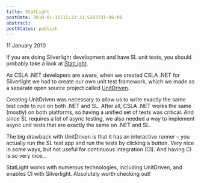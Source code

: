 ```yaml
---
title: StatLight
postDate: 2010-01-11T15:32:31.5283731-06:00
abstract: 
postStatus: publish
---
```

11 January 2010

If you are doing Silverlight development and have SL unit tests, you should probably take a look at [StatLight](http://statlight.net/).

As CSLA .NET developers are aware, when we created CSLA .NET for Silverlight we had to create our own unit test framework, which we made as a separate open source project called [UnitDriven](http://www.codeplex.com/UnitDriven).

Creating UnitDriven was necessary to allow us to write exactly the same test code to run on both .NET and SL. After all, CSLA .NET works the same (mostly) on both platforms, so having a unified set of tests was critical. And since SL requires a lot of async testing, we also needed a way to implement async unit tests that are exactly the same on .NET and SL.

The big drawback with UnitDriven is that it has an interactive runner – you actually run the SL test app and run the tests by clicking a button. Very nice in some ways, but not useful for continuous integration (CI). And having CI is so very nice…

StatLight works with numerous technologies, including UnitDriven, and enables CI with Silverlight. Absolutely worth checking out!
